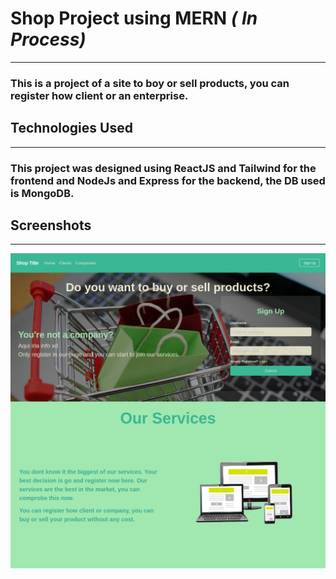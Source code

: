 # Shop Project using MERN *( In Process)*
----------------

### This is a project of a site to boy or sell products, you can register how client or an enterprise.

## Technologies Used
----------------

### This project was designed using **ReactJS and Tailwind** for the frontend and **NodeJs and Express** for the backend, the DB used is **MongoDB**.

## Screenshots
----------------
![ Landing Page](./docs/img/landingPage.png)